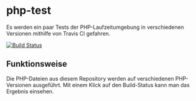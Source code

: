 # php-test
Es werden ein paar Tests der PHP-Laufzeitumgebung in verschiedenen Versionen mithilfe von Travis CI gefahren.

[![Build Status](https://secure.travis-ci.org/gnuheidix/php-test.png?branch=master)](http://travis-ci.org/gnuheidix/php-test)

## Funktionsweise
Die PHP-Dateien aus diesem Repository werden auf verschiedenen PHP-Versionen ausgeführt. Mit einem Klick auf den Build-Status kann man das Ergebnis einsehen.
